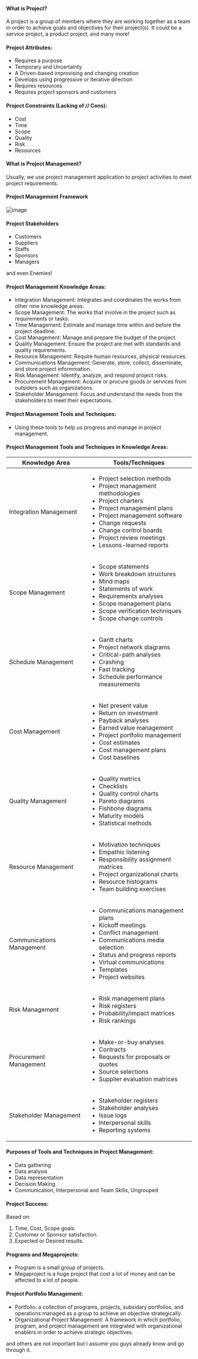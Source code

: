 #### What is Project?
A project is a group of members where they are working together as a team in order to achieve goals and objectives for their project(s). It could be a service project, a product project, and many more!

#### Project Attributes:
- Requires a purpose
- Temporary and Uncertainty
- A Driven-based improvising and changing creation
- Develops using progressive or iterative direction
- Requires resources
- Requires project sponsors and customers

#### Project Constraints (Lacking of // Cons):
- Cost
- Time
- Scope
- Quality
- Risk
- Resources

#### What is Project Management?
Usually, we use project management application to project activities to meet project requirements.

#### Project Management Framework
![image](https://github.com/TheDaniel3131/project-management-notes-and-others/assets/71692327/df14edae-52af-4521-b46c-34a40a14ee90)

#### Project Stakeholders
- Customers
- Suppliers
- Staffs
- Sponsors
- Managers

and even Enemies!

#### Project Management Knowledge Areas: 
- Integration Management: Integrates and coordinates the works from other nine knowledge areas.
- Scope Management: The works that involve in the project such as requirements or tasks.
- Time Management: Estimate and manage time within and before the project deadline.
- Cost Management: Manage and prepare the budget of the project.
- Quality Management: Ensure the project are met with standards and quality requirements.
- Resource Management: Require human resources, physical resources.
- Communications Management: Generate, store, collect, disseminate, and store project informmation.
- Risk Management: Identify, analyze, and respond project risks.
- Procurement Management: Acquire or procure goods or services from outsiders such as organizations.
- Stakeholder Management: Focus and understand the needs from the stakeholders to meet their expectations.

#### Project Management Tools and Techniques:
- Using these tools to help us progress and manage in project management.

#### Project Management Tools and Techniques in Knowledge Areas:

| Knowledge Area             | Tools/Techniques                                                                                                                                                            |
|----------------------------|-----------------------------------------------------------------------------------------------------------------------------------------------------------------------------|
| Integration Management     | <ul><li>Project selection methods</li><li>Project management methodologies</li><li>Project charters</li><li>Project management plans</li><li>Project management software</li><li>Change requests</li><li>Change control boards</li><li>Project review meetings</li><li>Lessons-learned reports</li></ul> |
| Scope Management           | <ul><li>Scope statements</li><li>Work breakdown structures</li><li>Mind maps</li><li>Statements of work</li><li>Requirements analyses</li><li>Scope management plans</li><li>Scope verification techniques</li><li>Scope change controls</li></ul> |
| Schedule Management        | <ul><li>Gantt charts</li><li>Project network diagrams</li><li>Critical-path analyses</li><li>Crashing</li><li>Fast tracking</li><li>Schedule performance measurements</li></ul> |
| Cost Management            | <ul><li>Net present value</li><li>Return on investment</li><li>Payback analyses</li><li>Earned value management</li><li>Project portfolio management</li><li>Cost estimates</li><li>Cost management plans</li><li>Cost baselines</li></ul> |
| Quality Management         | <ul><li>Quality metrics</li><li>Checklists</li><li>Quality control charts</li><li>Pareto diagrams</li><li>Fishbone diagrams</li><li>Maturity models</li><li>Statistical methods</li></ul> |
| Resource Management        | <ul><li>Motivation techniques</li><li>Empathic listening</li><li>Responsibility assignment matrices</li><li>Project organizational charts</li><li>Resource histograms</li><li>Team building exercises</li></ul> |
| Communications Management  | <ul><li>Communications management plans</li><li>Kickoff meetings</li><li>Conflict management</li><li>Communications media selection</li><li>Status and progress reports</li><li>Virtual communications</li><li>Templates</li><li>Project websites</li></ul> |
| Risk Management            | <ul><li>Risk management plans</li><li>Risk registers</li><li>Probability/impact matrices</li><li>Risk rankings</li></ul> |
| Procurement Management     | <ul><li>Make-or-buy analyses</li><li>Contracts</li><li>Requests for proposals or quotes</li><li>Source selections</li><li>Supplier evaluation matrices</li></ul> |
| Stakeholder Management     | <ul><li>Stakeholder registers</li><li>Stakeholder analyses</li><li>Issue logs</li><li>Interpersonal skills</li><li>Reporting systems</li></ul> |



#### Purposes of Tools and Techniques in Project Management:
- Data gathering
- Data analysis
- Data representation
- Decision Making
- Communication, Interpersonal and Team Skills, Ungrouped

#### Project Success:
Based on:
1. Time, Cost, Scope goals.
2. Customer or Sponsor satisfaction.
3. Expected or Desired results.
 
#### Programs and Megaprojects:
- Program is a small group of projects.
- Megaproject is a huge project that cost a lot of money and can be affected to a lot of people.

#### Project Portfolio Management:
- Portfolio: a collection of programs, projects, subsidary portfolios, and operations managed as a group to achieve an objective strategically.
- Organizational Project Management: A framework in which portfolio, program, and project management are integrated with organizational enablers in order to achieve strategic objectives.


and others are not important but I assume you guys already know and go through it.
  
